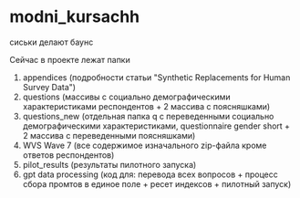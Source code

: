 # modni_kursachh
сиськи делают баунс

Сейчас в проекте лежат папки 
1) appendices (подробности статьи "Synthetic Replacements for Human Survey Data")
2) questions (массивы с социально демографическими характеристиками респондентов + 2 массива с поясняшками)
3) questions_new (отдельная папка q с переведенными социально демографическими характеристиками, questionnaire gender short + 2 массива с переведенными поясняшками)
4) WVS Wave 7 (все содержимое изначального zip-файла кроме ответов респондентов)
5) pilot_results (результаты пилотного запуска)
6) gpt data processing (код для: перевода всех вопросов + процесс сбора промтов в единое поле + ресет индексов + пилотный запуск)

